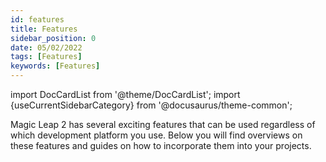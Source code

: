 ```yaml
---
id: features
title: Features
sidebar_position: 0
date: 05/02/2022
tags: [Features]
keywords: [Features]
---
```

import DocCardList from '@theme/DocCardList';
import {useCurrentSidebarCategory} from '@docusaurus/theme-common';

Magic Leap 2 has several exciting features that can be used regardless of which development platform you use. Below you will find overviews on these features and guides on how to incorporate them into your projects.

<DocCardList items={useCurrentSidebarCategory().items}/>

